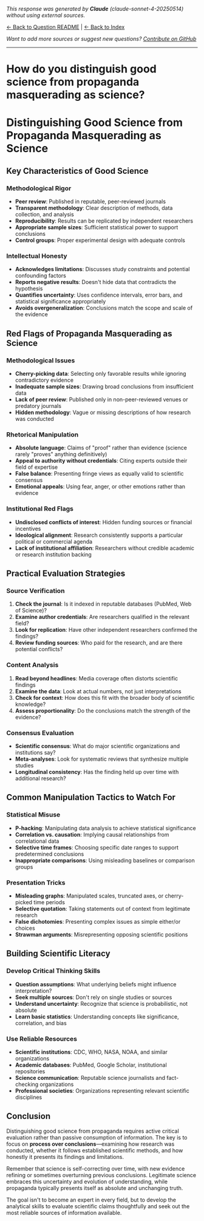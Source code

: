 <!-- 
Generated by: claude
Model: claude-sonnet-4-20250514
Prompt type: default
Generated at: 2025-06-10T21:56:01.585349
-->

*This response was generated by **Claude** (claude-sonnet-4-20250514) without using external sources.*

[← Back to Question README](README.md) | [← Back to Index](../README.md)

*Want to add more sources or suggest new questions? [Contribute on GitHub](https://github.com/justinwest/SuggestedSources)*

---

# How do you distinguish good science from propaganda masquerading as science?

# Distinguishing Good Science from Propaganda Masquerading as Science

## Key Characteristics of Good Science

### **Methodological Rigor**
- **Peer review**: Published in reputable, peer-reviewed journals
- **Transparent methodology**: Clear description of methods, data collection, and analysis
- **Reproducibility**: Results can be replicated by independent researchers
- **Appropriate sample sizes**: Sufficient statistical power to support conclusions
- **Control groups**: Proper experimental design with adequate controls

### **Intellectual Honesty**
- **Acknowledges limitations**: Discusses study constraints and potential confounding factors
- **Reports negative results**: Doesn't hide data that contradicts the hypothesis
- **Quantifies uncertainty**: Uses confidence intervals, error bars, and statistical significance appropriately
- **Avoids overgeneralization**: Conclusions match the scope and scale of the evidence

## Red Flags of Propaganda Masquerading as Science

### **Methodological Issues**
- **Cherry-picking data**: Selecting only favorable results while ignoring contradictory evidence
- **Inadequate sample sizes**: Drawing broad conclusions from insufficient data
- **Lack of peer review**: Published only in non-peer-reviewed venues or predatory journals
- **Hidden methodology**: Vague or missing descriptions of how research was conducted

### **Rhetorical Manipulation**
- **Absolute language**: Claims of "proof" rather than evidence (science rarely "proves" anything definitively)
- **Appeal to authority without credentials**: Citing experts outside their field of expertise
- **False balance**: Presenting fringe views as equally valid to scientific consensus
- **Emotional appeals**: Using fear, anger, or other emotions rather than evidence

### **Institutional Red Flags**
- **Undisclosed conflicts of interest**: Hidden funding sources or financial incentives
- **Ideological alignment**: Research consistently supports a particular political or commercial agenda
- **Lack of institutional affiliation**: Researchers without credible academic or research institution backing

## Practical Evaluation Strategies

### **Source Verification**
1. **Check the journal**: Is it indexed in reputable databases (PubMed, Web of Science)?
2. **Examine author credentials**: Are researchers qualified in the relevant field?
3. **Look for replication**: Have other independent researchers confirmed the findings?
4. **Review funding sources**: Who paid for the research, and are there potential conflicts?

### **Content Analysis**
1. **Read beyond headlines**: Media coverage often distorts scientific findings
2. **Examine the data**: Look at actual numbers, not just interpretations
3. **Check for context**: How does this fit with the broader body of scientific knowledge?
4. **Assess proportionality**: Do the conclusions match the strength of the evidence?

### **Consensus Evaluation**
- **Scientific consensus**: What do major scientific organizations and institutions say?
- **Meta-analyses**: Look for systematic reviews that synthesize multiple studies
- **Longitudinal consistency**: Has the finding held up over time with additional research?

## Common Manipulation Tactics to Watch For

### **Statistical Misuse**
- **P-hacking**: Manipulating data analysis to achieve statistical significance
- **Correlation vs. causation**: Implying causal relationships from correlational data
- **Selective time frames**: Choosing specific date ranges to support predetermined conclusions
- **Inappropriate comparisons**: Using misleading baselines or comparison groups

### **Presentation Tricks**
- **Misleading graphs**: Manipulated scales, truncated axes, or cherry-picked time periods
- **Selective quotation**: Taking statements out of context from legitimate research
- **False dichotomies**: Presenting complex issues as simple either/or choices
- **Strawman arguments**: Misrepresenting opposing scientific positions

## Building Scientific Literacy

### **Develop Critical Thinking Skills**
- **Question assumptions**: What underlying beliefs might influence interpretation?
- **Seek multiple sources**: Don't rely on single studies or sources
- **Understand uncertainty**: Recognize that science is probabilistic, not absolute
- **Learn basic statistics**: Understanding concepts like significance, correlation, and bias

### **Use Reliable Resources**
- **Scientific institutions**: CDC, WHO, NASA, NOAA, and similar organizations
- **Academic databases**: PubMed, Google Scholar, institutional repositories
- **Science communication**: Reputable science journalists and fact-checking organizations
- **Professional societies**: Organizations representing relevant scientific disciplines

## Conclusion

Distinguishing good science from propaganda requires active critical evaluation rather than passive consumption of information. The key is to focus on **process over conclusions**—examining how research was conducted, whether it follows established scientific methods, and how honestly it presents its findings and limitations.

Remember that science is self-correcting over time, with new evidence refining or sometimes overturning previous conclusions. Legitimate science embraces this uncertainty and evolution of understanding, while propaganda typically presents itself as absolute and unchanging truth.

The goal isn't to become an expert in every field, but to develop the analytical skills to evaluate scientific claims thoughtfully and seek out the most reliable sources of information available.